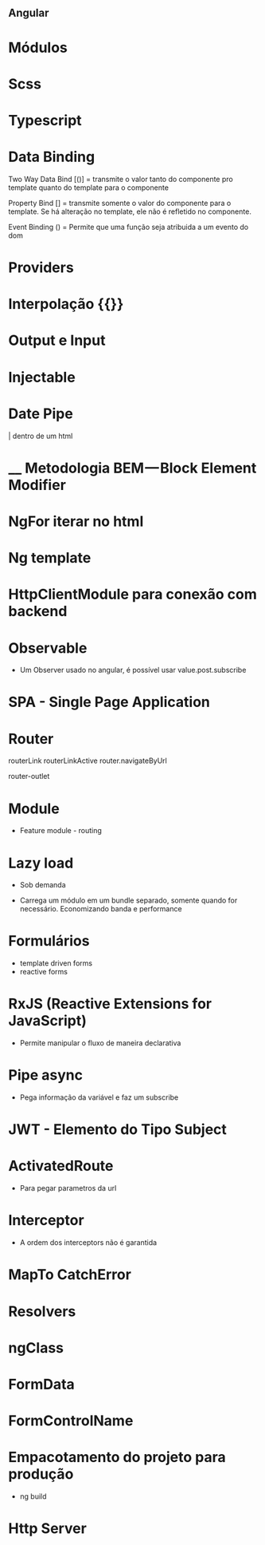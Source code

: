 ## Angular

# Módulos

# Scss

# Typescript

# Data Binding

Two Way Data Bind [()] = transmite o valor tanto do componente pro template quanto do template para o componente

Property Bind [] = transmite somente o valor do componente para o template. Se há alteração no template, ele não é refletido no componente.

Event Binding () = Permite que uma função seja atribuida a um evento do dom

# Providers

# Interpolação {{}}

# Output e Input

# Injectable

# Date Pipe

| dentro de um html

# \_\_ Metodologia BEM — Block Element Modifier

# NgFor iterar no html

# Ng template

# HttpClientModule para conexão com backend

# Observable

- Um Observer usado no angular, é possível usar value.post.subscribe

# SPA - Single Page Application

# Router

routerLink
routerLinkActive
router.navigateByUrl

router-outlet

# Module

- Feature module - routing

# Lazy load

- Sob demanda

- Carrega um módulo em um bundle separado, somente quando for necessário.
  Economizando banda e performance

# Formulários

- template driven forms
- reactive forms

# RxJS (Reactive Extensions for JavaScript)

- Permite manipular o fluxo de maneira declarativa

# Pipe async

- Pega informação da variável e faz um subscribe

# JWT - Elemento do Tipo Subject

# ActivatedRoute

- Para pegar parametros da url

# Interceptor

- A ordem dos interceptors não é garantida

# MapTo CatchError

# Resolvers

# ngClass

# FormData

# FormControlName

# Empacotamento do projeto para produção

- ng build

# Http Server
